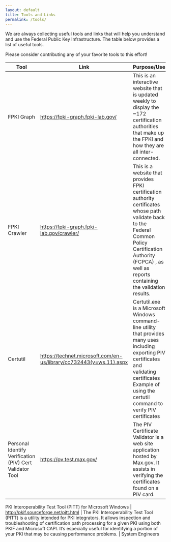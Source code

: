 ```yaml
---
layout: default
title: Tools and Links
permalink: /tools/
---
```


We are always collecting useful tools and links that will help you understand and use the Federal Public Key Infrastructure. The table below provides a list of useful tools.

Please consider contributing any of your favorite tools to this effort!

**Tool** | **Link** | **Purpose/Use** | **Audience**
--- | --- | --- | ---
FPKI Graph | https://fpki-graph.fpki-lab.gov/ | This is an interactive website that is updated weekly to display the ~172 certification authorities that make up the FPKI and how they are all inter-connected. | Program Managers; System Engineers
FPKI Crawler  | https://fpki-graph.fpki-lab.gov/crawler/ |  This is a website that provides FPKI certification authority certificates whose path validate back to the Federal Common Policy Certification Authority (FCPCA) , as well as reports containing the validation results. | System Engineers
Certutil | https://technet.microsoft.com/en-us/library/cc732443(v=ws.11).aspx |  Certutil.exe is a Microsoft Windows command-line utility that provides many uses including exporting PIV certificates and validating certificates Example of using the certutil command to verify PIV certificates |  System Engineers
Personal Identify Verification (PIV) Cert Validator Tool | https://pv.test.max.gov/ | The PIV Certificate Validator is a web site application hosted by Max.gov. It assists in verifying the certificates found on a PIV card. | System Engineers

PKI Interoperability Test Tool (PITT) for Microsoft Windows | http://pkif.sourceforge.net/pitt.html | The PKI Interoperability Test Tool (PITT) is a utility intended for PKI integrators. It allows inspection and troubleshooting of certification path processing for a given PKI using both PKIF and Microsoft CAPI. It’s especially useful for identifying a portion of your PKI that may be causing performance problems. | System Engineers
